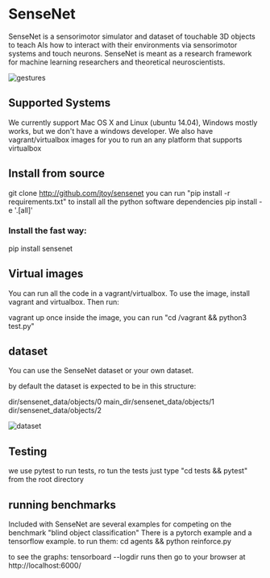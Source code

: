 # SenseNet
SenseNet is a sensorimotor simulator and dataset of touchable 3D objects to teach AIs how to interact with their environments via sensorimotor systems and touch neurons. SenseNet is meant as a research framework for machine learning researchers and theoretical neuroscientists. 


![gestures](images/gestures.png?raw=true "gestures")

## Supported Systems
We currently support Mac OS X and Linux (ubuntu 14.04), Windows mostly works, but we don't have a windows developer.  We also have vagrant/virtualbox images for you to run an any platform that supports virtualbox

## Install from source
git clone http://github.com/jtoy/sensenet
you can run "pip install -r requirements.txt" to install all the python software dependencies
pip install -e '.[all]'

### Install the fast way:
pip install sensenet

## Virtual images
You can run all the code in a vagrant/virtualbox.  To use the image, install vagrant and virtualbox.  Then run:

vagrant up
once inside the image, you can run "cd /vagrant && python3 test.py"

## dataset
You can use the SenseNet dataset or your own dataset.

by default the dataset is expected to be in this structure:

dir/sensenet_data/objects/0
main_dir/sensenet_data/objects/1
dir/sensenet_data/objects/2

![dataset](images/dataset.png?raw=true "dataset")



## Testing

we use pytest to run tests, ro tun the tests just type "cd tests && pytest" from the root directory

## running benchmarks
 
Included with SenseNet are several examples for competing on the benchmark "blind object classification"
There is a pytorch example and a tensorflow example. to run them:
cd agents && python reinforce.py

to see the graphs: tensorboard --logdir runs then go to your browser at http://localhost:6000/
